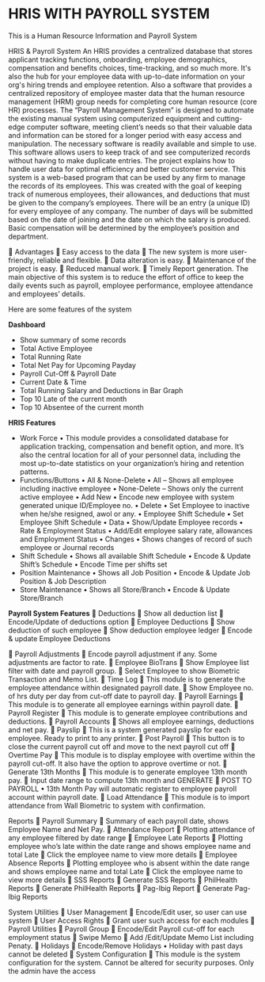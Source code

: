 # HRIS WITH PAYROLL SYSTEM
This is a Human Resource Information and Payroll System

HRIS & Payroll System
An HRIS provides a centralized database that stores applicant tracking functions, onboarding, employee demographics, compensation and benefits choices, time-tracking, and so much more. It's also the hub for your employee data with up-to-date information on your org's hiring trends and employee retention. Also a software that provides a centralized repository of employee master data that the human resource management (HRM) group needs for completing core human resource (core HR) processes.
The “Payroll Management System” is designed to automate the existing manual system using computerized equipment and cutting-edge computer software, meeting client’s needs so that their valuable data and information can be stored for a longer period with easy access and manipulation. The necessary software is readily available and simple to use. This software allows users to keep track of and see computerized records without having to make duplicate entries. The project explains how to handle user data for optimal efficiency and better customer service.
This system is a web-based program that can be used by any firm to manage the records of its employees. This was created with the goal of keeping track of numerous employees, their allowances, and deductions that must be given to the company’s employees. There will be an entry (a unique ID) for every employee of any company. The number of days will be submitted based on the date of joining and the date on which the salary is produced. Basic compensation will be determined by the employee’s position and department.

	Advantages 
	Easy access to the data
	The new system is more user-friendly, reliable and flexible. 
	Data alteration is easy. 
	Maintenance of the project is easy. 
	Reduced manual work. 
	Timely Report generation. 
The main objective of this system is to reduce the effort of office to keep the daily events such as payroll, employee performance, employee attendance and employees’ details.
 
Here are some features of the system

**Dashboard**
*	Show summary of some records
*	Total Active Employee
*	Total Running Rate
*	Total Net Pay for Upcoming Payday
*	Payroll Cut-Off & Payroll Date
*	Current Date & Time
*	Total Running Salary and Deductions in Bar Graph
*	Top 10 Late of the current month
*	Top 10 Absentee of the current month



**HRIS Features**
*	Work Force
  •	This module provides a consolidated database for application tracking, compensation and benefit option, and more. It’s also the central location for all of your personnel data, including the most up-to-date statistics on your organization’s hiring and retention patterns.
 *	Functions/Buttons
   •	All & None-Delete
   •	All – Shows all employee including inactive employee
   •	None-Delete – Shows only the current active employee
   •	Add New
     •	Encode new employee with system generated unique ID/Employee no.
   •	Delete
     •	Set Employee to inactive when he/she resigned, awol or any.
   •	Employee Shift Schedule
     •	Set Employee Shift Schedule
   •	Data
     •	Show/Update Employee records
   •	Rate & Employment Status
     •	Add/Edit employee salary rate, allowances and Employment Status
   •	Changes
     •	Shows changes of record of such employee or Journal records
*	Shift Schedule
	 • Shows all available Shift Schedule
  • Encode & Update Shift’s Schedule
	 • Encode Time per shifts set
* Position Maintenance
	 • Shows all Job Position
	 • Encode & Update Job Position & Job Description
*	Store Maintenance
	 • Shows all Store/Branch
	 • Encode & Update Store/Branch

**Payroll System Features**
	Deductions
	Show all deduction list
	Encode/Update of deductions option
	Employee Deductions
	Show deduction of such employee
	Show deduction employee ledger
	Encode & update Employee Deductions

	Payroll Adjustments
	Encode payroll adjustment if any. Some adjustments are factor to rate.
	Employee BioTrans
	Show Employee list filter with date and payroll group.
	Select Employee to show Biometric Transaction and Memo List.
	Time Log
	This module is to generate the employee attendance within designated payroll date.
	Show Employee no. of hrs duty per day from cut-off date to payroll day.
	Payroll Earnings
	This module is to generate all employee earnings within payroll date.
	Payroll Register
	This module is to generate employee contributions and deductions.
	Payroll Accounts
	Shows all employee earnings, deductions and net pay.
	Payslip
	This is a system generated payslip for each employee. Ready to print to any printer.
	Post Payroll
	This button is to close the current payroll cut off and move to the next payroll cut off
	Overtime Pay
	This module is to display employee with overtime within the payroll cut-off. It also have the option to approve overtime or not.
	Generate 13th Months
	This module is to generate employee 13th month pay.
	Input date range to compute 13th month and GENERATE
	POST TO PAYROLL
•	13th Month Pay will automatic register to employee payroll account within payroll date.
	Load Attendance
	This module is to import attendance from Wall Biometric to system with confirmation. 

Reports
	Payroll Summary
	Summary of each payroll date, shows Employee Name and Net Pay.
	Attendance Report
	Plotting attendance of any employee filtered by date range
	Employee Late Reports
	Plotting employee  who’s late within the date range and shows employee name and total Late
	Click the employee name to view more details
	Employee Absence Reports
	Plotting employee  who is absent within the date range and shows employee name and total Late
	Click the employee name to view more details
	SSS Reports
	Generate SSS Reports
	PhilHealth Reports
	Generate PhilHealth Reports
	Pag-Ibig Report
	Generate Pag-Ibig Reports

System Utilities
	User Management
	Encode/Edit user, so user can use system
	User Access Rights
	Grant user such access for each modules
	Payroll Utilities
	Payroll Group
	Encode/Edit Payroll cut-off for each employment status
	Swipe Memo
	Add /Edit/Update Memo List including Penaty.
	Holidays
	Encode/Remove Holidays
•	Holiday with past days cannot be deleted
	System Configuration
	This module is the system configuration for the system. Cannot be altered for security purposes. Only the admin have the access



